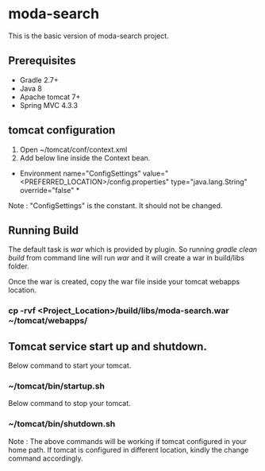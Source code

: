 # moda-search
This is the basic version of moda-search project. 

## Prerequisites
- Gradle 2.7+
- Java 8
- Apache tomcat 7+
- Spring MVC 4.3.3

## tomcat configuration
1. Open ~/tomcat/conf/context.xml
2. Add below line inside the Context bean.
* Environment name="ConfigSettings" value="<PREFERRED_LOCATION>/config.properties" type="java.lang.String" override="false" *
 
Note : "ConfigSettings" is the constant. It should not be changed.

## Running Build
The default task is *war* which is provided by plugin. So running *gradle clean build* from command line will run *war* and it will create a war in build/libs folder. 

Once the war is created, copy the war file inside your tomcat webapps location.
### cp -rvf <Project_Location>/build/libs/moda-search.war ~/tomcat/webapps/

## Tomcat service start up and shutdown.

Below command to start your tomcat.
### ~/tomcat/bin/startup.sh 

Below command to stop your tomcat.
### ~/tomcat/bin/shutdown.sh

Note : The above commands will be working if tomcat configured in your home path. If tomcat is configured in different location, kindly the change command accordingly.
